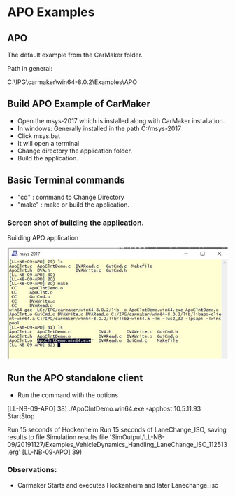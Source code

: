 # APO Examples

## APO
The default example from the CarMaker folder.

Path in general:

C:\IPG\carmaker\win64-8.0.2\Examples\APO

## Build APO Example of CarMaker

* Open the msys-2017 which is installed along with CarMaker installation.
* In windows: Generally installed in the path C:/msys-2017
* Click msys.bat
* It will open a terminal
* Change directory the application folder.
* Build the application.

## Basic Terminal commands

* "cd"   : command to Change Directory
* "make" : make or build the application.

### Screen shot of building the application.

Building APO application

![Building application](build_make_app.jpg)

## Run the APO standalone client

* Run the command with the options

[LL-NB-09-APO] 38) ./ApoClntDemo.win64.exe -apphost 10.5.11.93 StartStop

Run 15 seconds of Hockenheim
Run 15 seconds of LaneChange_ISO, saving results to file
Simulation results file 'SimOutput/LL-NB-09/20191127/Examples_VehicleDynamics_Handling_LaneChange_ISO_112513.erg'
[LL-NB-09-APO] 39)

### Observations:

* Carmaker Starts and executes Hockenheim and later Lanechange_iso

